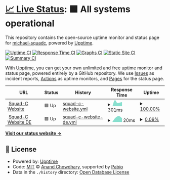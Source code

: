 # [📈 Live Status](https://michael-squadc.github.io/squadc-upptime): <!--live status--> **🟩 All systems operational**

This repository contains the open-source uptime monitor and status page for [michael-squadc](https://michael-squadc.github.io/squadc-upptime), powered by [Upptime](https://github.com/upptime/upptime).

[![Uptime CI](https://github.com/michael-squadc/squadc-upptime/workflows/Uptime%20CI/badge.svg)](https://github.com/michael-squadc/squadc-upptime/actions?query=workflow%3A%22Uptime+CI%22)
[![Response Time CI](https://github.com/michael-squadc/squadc-upptime/workflows/Response%20Time%20CI/badge.svg)](https://github.com/michael-squadc/squadc-upptime/actions?query=workflow%3A%22Response+Time+CI%22)
[![Graphs CI](https://github.com/michael-squadc/squadc-upptime/workflows/Graphs%20CI/badge.svg)](https://github.com/michael-squadc/squadc-upptime/actions?query=workflow%3A%22Graphs+CI%22)
[![Static Site CI](https://github.com/michael-squadc/squadc-upptime/workflows/Static%20Site%20CI/badge.svg)](https://github.com/michael-squadc/squadc-upptime/actions?query=workflow%3A%22Static+Site+CI%22)
[![Summary CI](https://github.com/michael-squadc/squadc-upptime/workflows/Summary%20CI/badge.svg)](https://github.com/michael-squadc/squadc-upptime/actions?query=workflow%3A%22Summary+CI%22)

With [Upptime](https://upptime.js.org), you can get your own unlimited and free uptime monitor and status page, powered entirely by a GitHub repository. We use [Issues](https://github.com/michael-squadc/squadc-upptime/issues) as incident reports, [Actions](https://github.com/michael-squadc/squadc-upptime/actions) as uptime monitors, and [Pages](https://michael-squadc.github.io/squadc-upptime) for the status page.

<!--start: status pages-->
<!-- This summary is generated by Upptime (https://github.com/upptime/upptime) -->
<!-- Do not edit this manually, your changes will be overwritten -->
<!-- prettier-ignore -->
| URL | Status | History | Response Time | Uptime |
| --- | ------ | ------- | ------------- | ------ |
| <img alt="" src="https://icons.duckduckgo.com/ip3/www.squadc.com.ico" height="13"> [Squad-C Website](https://www.squadc.com) | 🟩 Up | [squad-c-website.yml](https://github.com/michael-squadc/squadc-upptime/commits/HEAD/history/squad-c-website.yml) | <details><summary><img alt="Response time graph" src="./graphs/squad-c-website/response-time-week.png" height="20"> 301ms</summary><br><a href="https://michael-squadc.github.io/squadc-upptime/history/squad-c-website"><img alt="Response time 301" src="https://img.shields.io/endpoint?url=https%3A%2F%2Fraw.githubusercontent.com%2Fmichael-squadc%2Fsquadc-upptime%2FHEAD%2Fapi%2Fsquad-c-website%2Fresponse-time.json"></a><br><a href="https://michael-squadc.github.io/squadc-upptime/history/squad-c-website"><img alt="24-hour response time 301" src="https://img.shields.io/endpoint?url=https%3A%2F%2Fraw.githubusercontent.com%2Fmichael-squadc%2Fsquadc-upptime%2FHEAD%2Fapi%2Fsquad-c-website%2Fresponse-time-day.json"></a><br><a href="https://michael-squadc.github.io/squadc-upptime/history/squad-c-website"><img alt="7-day response time 301" src="https://img.shields.io/endpoint?url=https%3A%2F%2Fraw.githubusercontent.com%2Fmichael-squadc%2Fsquadc-upptime%2FHEAD%2Fapi%2Fsquad-c-website%2Fresponse-time-week.json"></a><br><a href="https://michael-squadc.github.io/squadc-upptime/history/squad-c-website"><img alt="30-day response time 301" src="https://img.shields.io/endpoint?url=https%3A%2F%2Fraw.githubusercontent.com%2Fmichael-squadc%2Fsquadc-upptime%2FHEAD%2Fapi%2Fsquad-c-website%2Fresponse-time-month.json"></a><br><a href="https://michael-squadc.github.io/squadc-upptime/history/squad-c-website"><img alt="1-year response time 301" src="https://img.shields.io/endpoint?url=https%3A%2F%2Fraw.githubusercontent.com%2Fmichael-squadc%2Fsquadc-upptime%2FHEAD%2Fapi%2Fsquad-c-website%2Fresponse-time-year.json"></a></details> | <details><summary><a href="https://michael-squadc.github.io/squadc-upptime/history/squad-c-website">100.00%</a></summary><a href="https://michael-squadc.github.io/squadc-upptime/history/squad-c-website"><img alt="All-time uptime 100.00%" src="https://img.shields.io/endpoint?url=https%3A%2F%2Fraw.githubusercontent.com%2Fmichael-squadc%2Fsquadc-upptime%2FHEAD%2Fapi%2Fsquad-c-website%2Fuptime.json"></a><br><a href="https://michael-squadc.github.io/squadc-upptime/history/squad-c-website"><img alt="24-hour uptime 100.00%" src="https://img.shields.io/endpoint?url=https%3A%2F%2Fraw.githubusercontent.com%2Fmichael-squadc%2Fsquadc-upptime%2FHEAD%2Fapi%2Fsquad-c-website%2Fuptime-day.json"></a><br><a href="https://michael-squadc.github.io/squadc-upptime/history/squad-c-website"><img alt="7-day uptime 100.00%" src="https://img.shields.io/endpoint?url=https%3A%2F%2Fraw.githubusercontent.com%2Fmichael-squadc%2Fsquadc-upptime%2FHEAD%2Fapi%2Fsquad-c-website%2Fuptime-week.json"></a><br><a href="https://michael-squadc.github.io/squadc-upptime/history/squad-c-website"><img alt="30-day uptime 100.00%" src="https://img.shields.io/endpoint?url=https%3A%2F%2Fraw.githubusercontent.com%2Fmichael-squadc%2Fsquadc-upptime%2FHEAD%2Fapi%2Fsquad-c-website%2Fuptime-month.json"></a><br><a href="https://michael-squadc.github.io/squadc-upptime/history/squad-c-website"><img alt="1-year uptime 100.00%" src="https://img.shields.io/endpoint?url=https%3A%2F%2Fraw.githubusercontent.com%2Fmichael-squadc%2Fsquadc-upptime%2FHEAD%2Fapi%2Fsquad-c-website%2Fuptime-year.json"></a></details>
| <img alt="" src="https://icons.duckduckgo.com/ip3/www.squadc.com.ico" height="13"> [Squad-C Website DE](https://www.squadc.com/de) | 🟩 Up | [squad-c-website-de.yml](https://github.com/michael-squadc/squadc-upptime/commits/HEAD/history/squad-c-website-de.yml) | <details><summary><img alt="Response time graph" src="./graphs/squad-c-website-de/response-time-week.png" height="20"> 20ms</summary><br><a href="https://michael-squadc.github.io/squadc-upptime/history/squad-c-website-de"><img alt="Response time 20" src="https://img.shields.io/endpoint?url=https%3A%2F%2Fraw.githubusercontent.com%2Fmichael-squadc%2Fsquadc-upptime%2FHEAD%2Fapi%2Fsquad-c-website-de%2Fresponse-time.json"></a><br><a href="https://michael-squadc.github.io/squadc-upptime/history/squad-c-website-de"><img alt="24-hour response time 20" src="https://img.shields.io/endpoint?url=https%3A%2F%2Fraw.githubusercontent.com%2Fmichael-squadc%2Fsquadc-upptime%2FHEAD%2Fapi%2Fsquad-c-website-de%2Fresponse-time-day.json"></a><br><a href="https://michael-squadc.github.io/squadc-upptime/history/squad-c-website-de"><img alt="7-day response time 20" src="https://img.shields.io/endpoint?url=https%3A%2F%2Fraw.githubusercontent.com%2Fmichael-squadc%2Fsquadc-upptime%2FHEAD%2Fapi%2Fsquad-c-website-de%2Fresponse-time-week.json"></a><br><a href="https://michael-squadc.github.io/squadc-upptime/history/squad-c-website-de"><img alt="30-day response time 20" src="https://img.shields.io/endpoint?url=https%3A%2F%2Fraw.githubusercontent.com%2Fmichael-squadc%2Fsquadc-upptime%2FHEAD%2Fapi%2Fsquad-c-website-de%2Fresponse-time-month.json"></a><br><a href="https://michael-squadc.github.io/squadc-upptime/history/squad-c-website-de"><img alt="1-year response time 20" src="https://img.shields.io/endpoint?url=https%3A%2F%2Fraw.githubusercontent.com%2Fmichael-squadc%2Fsquadc-upptime%2FHEAD%2Fapi%2Fsquad-c-website-de%2Fresponse-time-year.json"></a></details> | <details><summary><a href="https://michael-squadc.github.io/squadc-upptime/history/squad-c-website-de">0.09%</a></summary><a href="https://michael-squadc.github.io/squadc-upptime/history/squad-c-website-de"><img alt="All-time uptime 0.09%" src="https://img.shields.io/endpoint?url=https%3A%2F%2Fraw.githubusercontent.com%2Fmichael-squadc%2Fsquadc-upptime%2FHEAD%2Fapi%2Fsquad-c-website-de%2Fuptime.json"></a><br><a href="https://michael-squadc.github.io/squadc-upptime/history/squad-c-website-de"><img alt="24-hour uptime 0.09%" src="https://img.shields.io/endpoint?url=https%3A%2F%2Fraw.githubusercontent.com%2Fmichael-squadc%2Fsquadc-upptime%2FHEAD%2Fapi%2Fsquad-c-website-de%2Fuptime-day.json"></a><br><a href="https://michael-squadc.github.io/squadc-upptime/history/squad-c-website-de"><img alt="7-day uptime 0.09%" src="https://img.shields.io/endpoint?url=https%3A%2F%2Fraw.githubusercontent.com%2Fmichael-squadc%2Fsquadc-upptime%2FHEAD%2Fapi%2Fsquad-c-website-de%2Fuptime-week.json"></a><br><a href="https://michael-squadc.github.io/squadc-upptime/history/squad-c-website-de"><img alt="30-day uptime 0.09%" src="https://img.shields.io/endpoint?url=https%3A%2F%2Fraw.githubusercontent.com%2Fmichael-squadc%2Fsquadc-upptime%2FHEAD%2Fapi%2Fsquad-c-website-de%2Fuptime-month.json"></a><br><a href="https://michael-squadc.github.io/squadc-upptime/history/squad-c-website-de"><img alt="1-year uptime 0.09%" src="https://img.shields.io/endpoint?url=https%3A%2F%2Fraw.githubusercontent.com%2Fmichael-squadc%2Fsquadc-upptime%2FHEAD%2Fapi%2Fsquad-c-website-de%2Fuptime-year.json"></a></details>

<!--end: status pages-->

[**Visit our status website →**](https://michael-squadc.github.io/squadc-upptime)

## 📄 License

- Powered by: [Upptime](https://github.com/upptime/upptime)
- Code: [MIT](./LICENSE) © [Anand Chowdhary](https://anandchowdhary.com), supported by [Pabio](https://pabio.com)
- Data in the `./history` directory: [Open Database License](https://opendatacommons.org/licenses/odbl/1-0/)
